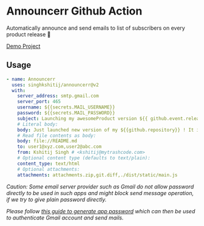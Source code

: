 # Announcerr Github Action

Automatically announce and send emails to list of subscribers on every product release 🚀 

[Demo Project](https://github.com/singhkshitij/announcerr-demo)

## Usage

```yaml
- name: Announcerr
  uses: singhkshitij/announcerr@v2
  with:
    server_address: smtp.gmail.com
    server_port: 465
    username: ${{secrets.MAIL_USERNAME}}
    password: ${{secrets.MAIL_PASSWORD}}
    subject: Launching my awesomeProduct version ${{ github.event.release.tag_name }}
    # Literal body:
    body: Just launched new version of my ${{github.repository}} ! It is fully packed with awesome features.
    # Read file contents as body:
    body: file://README.md
    to: user1@xyz.com,user2@abc.com
    from: Kshitij Singh # <kshitij@mytrashcode.com>
    # Optional content type (defaults to text/plain):
    content_type: text/html
    # Optional attachments:
    attachments: attachments.zip,git.diff,./dist/static/main.js
```

*Caution: Some email server provider such as Gmail do not allow password directly to be used in such apps and might block send message operation, if we try to give plain password directly.*

*Please follow [this guide to generate app password](https://support.google.com/accounts/answer/185833?hl=en) which can then be used to authenticate Gmail account and send mails.*
